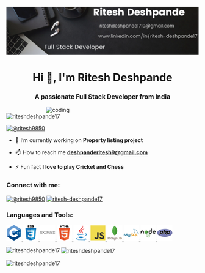 ![logo](https://github.com/RiteshDeshpande17/RiteshDeshpande17/blob/main/Banner.png)
<h1 align="center">Hi 👋, I'm Ritesh Deshpande</h1>
<h3 align="center">A passionate Full Stack Developer from India</h3>

<img align="right" alt="coding" width="400" src="https://cdn.dribbble.com/users/1162077/screenshots/3848914/programmer.gif" />

<p align="left"> <img src="https://komarev.com/ghpvc/?username=riteshdeshpande17&label=Profile%20views&color=0e75b6&style=flat" alt="riteshdeshpande17" /> </p>

<p align="left"> <a href="https://twitter.com/@ritesh9850" target="blank"><img src="https://img.shields.io/twitter/follow/@ritesh9850?logo=twitter&style=for-the-badge" alt="@ritesh9850" /></a> </p>

- 🔭 I’m currently working on **Property listing project**

- 📫 How to reach me **deshpanderitesh9@gmail.com**

- ⚡ Fun fact **I love to play Cricket and Chess**

<h3 align="left">Connect with me:</h3>
<p align="left">
<a href="https://twitter.com/@ritesh9850" target="blank"><img align="center" src="https://raw.githubusercontent.com/rahuldkjain/github-profile-readme-generator/master/src/images/icons/Social/twitter.svg" alt="@ritesh9850" height="30" width="40" /></a>
<a href="https://linkedin.com/in/ritesh-deshpande17" target="blank"><img align="center" src="https://raw.githubusercontent.com/rahuldkjain/github-profile-readme-generator/master/src/images/icons/Social/linked-in-alt.svg" alt="ritesh-deshpande17" height="30" width="40" /></a>
</p>

<h3 align="left">Languages and Tools:</h3>
<p align="left"> <a href="https://www.w3schools.com/cpp/" target="_blank" rel="noreferrer"> <img src="https://raw.githubusercontent.com/devicons/devicon/master/icons/cplusplus/cplusplus-original.svg" alt="cplusplus" width="40" height="40"/> </a> <a href="https://www.w3schools.com/css/" target="_blank" rel="noreferrer"> <img src="https://raw.githubusercontent.com/devicons/devicon/master/icons/css3/css3-original-wordmark.svg" alt="css3" width="40" height="40"/> </a> <a href="https://expressjs.com" target="_blank" rel="noreferrer"> <img src="https://raw.githubusercontent.com/devicons/devicon/master/icons/express/express-original-wordmark.svg" alt="express" width="40" height="40"/> </a> <a href="https://www.w3.org/html/" target="_blank" rel="noreferrer"> <img src="https://raw.githubusercontent.com/devicons/devicon/master/icons/html5/html5-original-wordmark.svg" alt="html5" width="40" height="40"/> </a> <a href="https://www.java.com" target="_blank" rel="noreferrer"> <img src="https://raw.githubusercontent.com/devicons/devicon/master/icons/java/java-original.svg" alt="java" width="40" height="40"/> </a> <a href="https://developer.mozilla.org/en-US/docs/Web/JavaScript" target="_blank" rel="noreferrer"> <img src="https://raw.githubusercontent.com/devicons/devicon/master/icons/javascript/javascript-original.svg" alt="javascript" width="40" height="40"/> </a> <a href="https://www.mongodb.com/" target="_blank" rel="noreferrer"> <img src="https://raw.githubusercontent.com/devicons/devicon/master/icons/mongodb/mongodb-original-wordmark.svg" alt="mongodb" width="40" height="40"/> </a> <a href="https://www.mysql.com/" target="_blank" rel="noreferrer"> <img src="https://raw.githubusercontent.com/devicons/devicon/master/icons/mysql/mysql-original-wordmark.svg" alt="mysql" width="40" height="40"/> </a> <a href="https://nodejs.org" target="_blank" rel="noreferrer"> <img src="https://raw.githubusercontent.com/devicons/devicon/master/icons/nodejs/nodejs-original-wordmark.svg" alt="nodejs" width="40" height="40"/> </a> <a href="https://www.php.net" target="_blank" rel="noreferrer"> <img src="https://raw.githubusercontent.com/devicons/devicon/master/icons/php/php-original.svg" alt="php" width="40" height="40"/> </a> </p>

<p><img align="left" src="https://github-readme-stats.vercel.app/api/top-langs?username=riteshdeshpande17&show_icons=true&locale=en&layout=compact" alt="riteshdeshpande17" /></p>

<p>&nbsp;<img align="center" src="https://github-readme-stats.vercel.app/api?username=riteshdeshpande17&show_icons=true&locale=en" alt="riteshdeshpande17" /></p>

<p><img align="center" src="https://github-readme-streak-stats.herokuapp.com/?user=riteshdeshpande17&" alt="riteshdeshpande17" /></p>
